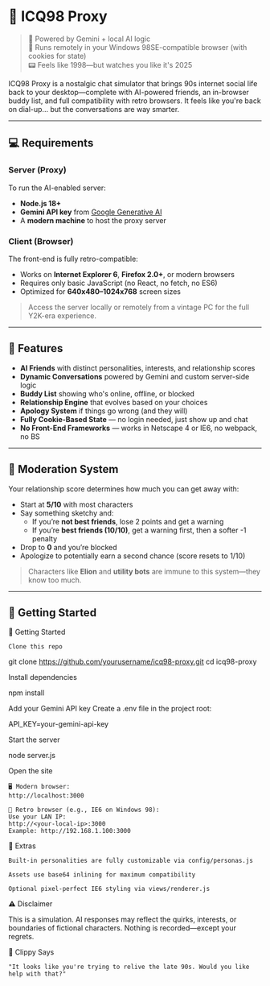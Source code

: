 # 💬 ICQ98 Proxy

> 🧠 Powered by Gemini + local AI logic  
> 🎨 Runs remotely in your Windows 98SE-compatible browser (with cookies for state)  
> 📟 Feels like 1998—but watches you like it's 2025

ICQ98 Proxy is a nostalgic chat simulator that brings 90s internet social life back to your desktop—complete with AI-powered friends, an in-browser buddy list, and full compatibility with retro browsers. It feels like you're back on dial-up... but the conversations are way smarter.

---

## 💻 Requirements

### Server (Proxy)

To run the AI-enabled server:

- **Node.js 18+**
- **Gemini API key** from [Google Generative AI](https://ai.google.dev/)
- A **modern machine** to host the proxy server

### Client (Browser)

The front-end is fully retro-compatible:

- Works on **Internet Explorer 6**, **Firefox 2.0+**, or modern browsers
- Requires only basic JavaScript (no React, no fetch, no ES6)
- Optimized for **640x480–1024x768** screen sizes

> Access the server locally or remotely from a vintage PC for the full Y2K-era experience.

---

## 🧠 Features

- **AI Friends** with distinct personalities, interests, and relationship scores
- **Dynamic Conversations** powered by Gemini and custom server-side logic
- **Buddy List** showing who's online, offline, or blocked
- **Relationship Engine** that evolves based on your choices
- **Apology System** if things go wrong (and they will)
- **Fully Cookie-Based State** — no login needed, just show up and chat
- **No Front-End Frameworks** — works in Netscape 4 or IE6, no webpack, no BS

---

## 🔐 Moderation System

Your relationship score determines how much you can get away with:

- Start at **5/10** with most characters
- Say something sketchy and:
  - If you’re **not best friends**, lose 2 points and get a warning
  - If you’re **best friends (10/10)**, get a warning first, then a softer -1 penalty
- Drop to **0** and you’re blocked
- Apologize to potentially earn a second chance (score resets to 1/10)

> Characters like **Elion** and **utility bots** are immune to this system—they know too much.

---

## 🚀 Getting Started

🚀 Getting Started

    Clone this repo

git clone https://github.com/yourusername/icq98-proxy.git
cd icq98-proxy

Install dependencies

npm install

Add your Gemini API key
Create a .env file in the project root:

API_KEY=your-gemini-api-key

Start the server

node server.js

Open the site

    🖥️ Modern browser:
    http://localhost:3000

    🧓 Retro browser (e.g., IE6 on Windows 98):
    Use your LAN IP:
    http://<your-local-ip>:3000
    Example: http://192.168.1.100:3000

🎁 Extras

    Built-in personalities are fully customizable via config/personas.js

    Assets use base64 inlining for maximum compatibility

    Optional pixel-perfect IE6 styling via views/renderer.js

⚠️ Disclaimer

This is a simulation. AI responses may reflect the quirks, interests, or boundaries of fictional characters. Nothing is recorded—except your regrets.

📎 Clippy Says

    "It looks like you're trying to relive the late 90s. Would you like help with that?"
